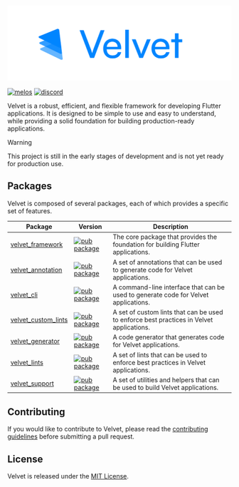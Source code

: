 ![Alt text](./art/velvet-header.png "a title")


[![melos](https://img.shields.io/badge/maintained%20with-melos-f700ff.svg?style=flat-square)](https://github.com/invertase/melos)
[![discord](https://img.shields.io/discord/1271998803163217991?logo=discord)](https://discord.gg/hU3nzdsf95)


Velvet is a robust, efficient, and flexible framework for developing Flutter applications.
It is designed to be simple to use and easy to understand, while providing a solid foundation for building production-ready applications.

> [!WARNING] 
> This project is still in the early stages of development and is not yet ready for production use.

## Packages

Velvet is composed of several packages, each of which provides a specific set of features.

| Package                                             | Version                                                                                                              | Description                                                                              |
| --------------------------------------------------- | -------------------------------------------------------------------------------------------------------------------- | ---------------------------------------------------------------------------------------- |
| [velvet_framework](packages/velvet_framework)       | [![pub package](https://img.shields.io/pub/v/velvet_framework.svg)](https://pub.dev/packages/velvet_framework)       | The core package that provides the foundation for building Flutter applications.         |
| [velvet_annotation](packages/velvet_annotation)     | [![pub package](https://img.shields.io/pub/v/velvet_annotation.svg)](https://pub.dev/packages/velvet_annotation)     | A set of annotations that can be used to generate code for Velvet applications.          |
| [velvet_cli](packages/velvet_cli)                   | [![pub package](https://img.shields.io/pub/v/velvet_cli.svg)](https://pub.dev/packages/velvet_cli)                   | A command-line interface that can be used to generate code for Velvet applications.      |
| [velvet_custom_lints](packages/velvet_custom_lints) | [![pub package](https://img.shields.io/pub/v/velvet_custom_lints.svg)](https://pub.dev/packages/velvet_custom_lints) | A set of custom lints that can be used to enforce best practices in Velvet applications. |
| [velvet_generator](packages/velvet_generator)       | [![pub package](https://img.shields.io/pub/v/velvet_generator.svg)](https://pub.dev/packages/velvet_generator)       | A code generator that generates code for Velvet applications.                            |
| [velvet_lints](packages/velvet_lints)               | [![pub package](https://img.shields.io/pub/v/velvet_lints.svg)](https://pub.dev/packages/velvet_lints)               | A set of lints that can be used to enforce best practices in Velvet applications.        |
| [velvet_support](packages/velvet_support)           | [![pub package](https://img.shields.io/pub/v/velvet_support.svg)](https://pub.dev/packages/velvet_support)           | A set of utilities and helpers that can be used to build Velvet applications.            |

## Contributing

If you would like to contribute to Velvet, please read the [contributing guidelines](CONTRIBUTING.md) before submitting a pull request.

## License

Velvet is released under the [MIT License](LICENSE).

